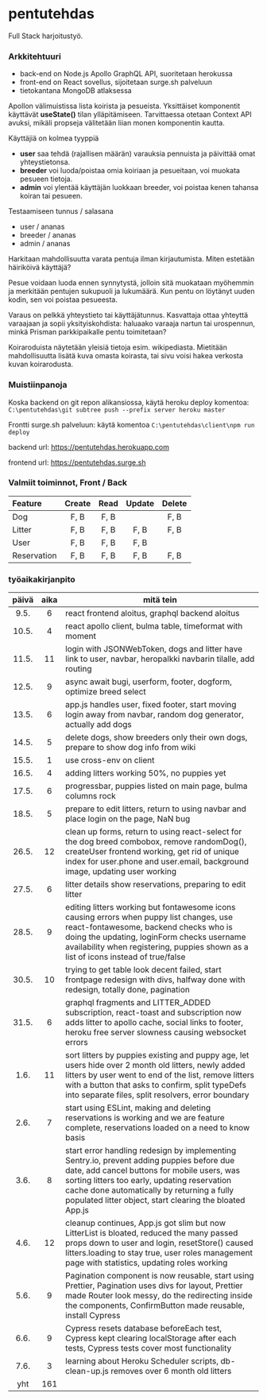 # pentutehdas

Full Stack harjoitustyö.

### Arkkitehtuuri

- back-end on Node.js Apollo GraphQL API, suoritetaan herokussa
- front-end on React sovellus, sijoitetaan surge.sh palveluun
- tietokantana MongoDB atlaksessa

Apollon välimuistissa lista koirista ja pesueista.
Yksittäiset komponentit käyttävät **useState()** tilan ylläpitämiseen.
Tarvittaessa otetaan Context API avuksi, mikäli propseja välitetään liian monen komponentin kautta.

Käyttäjiä on kolmea tyyppiä

- **user** saa tehdä (rajallisen määrän) varauksia pennuista ja päivittää omat yhteystietonsa.
- **breeder** voi luoda/poistaa omia koiriaan ja pesueitaan, voi muokata pesueen tietoja.
- **admin** voi ylentää käyttäjän luokkaan breeder, voi poistaa kenen tahansa koiran tai pesueen.

Testaamiseen tunnus / salasana

- user / ananas
- breeder / ananas
- admin / ananas

Harkitaan mahdollisuutta varata pentuja ilman kirjautumista. Miten estetään häiriköivä käyttäjä?

Pesue voidaan luoda ennen synnytystä, jolloin sitä muokataan myöhemmin ja merkitään pentujen sukupuoli ja lukumäärä. Kun pentu on löytänyt uuden kodin, sen voi poistaa pesueesta.

Varaus on pelkkä yhteystieto tai käyttäjätunnus. Kasvattaja ottaa yhteyttä varaajaan ja sopii yksityiskohdista: haluaako varaaja nartun tai urospennun, minkä Prisman parkkipaikalle pentu toimitetaan?

Koiraroduista näytetään yleisiä tietoja esim. wikipediasta. Mietitään mahdollisuutta lisätä kuva omasta koirasta, tai sivu voisi hakea verkosta kuvan koirarodusta.

### Muistiinpanoja

Koska backend on git repon alikansiossa, käytä heroku deploy komentoa:
`C:\pentutehdas\git subtree push --prefix server heroku master`

Frontti surge.sh palveluun: käytä komentoa `C:\pentutehdas\client\npm run deploy`

backend url: https://pentutehdas.herokuapp.com

frontend url: https://pentutehdas.surge.sh

### Valmiit toiminnot, Front / Back

| Feature     | Create | Read | Update | Delete |
| :---------- | :----: | :--: | :----: | :----: |
| Dog         |  F, B  | F, B |        |  F, B  |
| Litter      |  F, B  | F, B |  F, B  |  F, B  |
| User        |  F, B  | F, B |  F, B  |        |
| Reservation |  F, B  | F, B |  F, B  |  F, B  |

### työaikakirjanpito

<!-- prettier-ignore -->
| päivä | aika | mitä tein  |
| :---: | :--: | ------- |
| 9.5.  |  6   | react frontend aloitus, graphql backend aloitus |
| 10.5. |  4   | react apollo client, bulma table, timeformat with moment  |
| 11.5. |  11  | login with JSONWebToken, dogs and litter have link to user, navbar, heropalkki navbarin tilalle, add routing |
| 12.5. |  9   | async await bugi, userform, footer, dogform, optimize breed select |
| 13.5. |  6   | app.js handles user, fixed footer, start moving login away from navbar, random dog generator, actually add dogs |
| 14.5. |  5   | delete dogs, show breeders only their own dogs, prepare to show dog info from wiki |
| 15.5. |  1   | use cross-env on client |
| 16.5. |  4   | adding litters working 50%, no puppies yet |
| 17.5. |  6   | progressbar, puppies listed on main page, bulma columns rock |
| 18.5. |  5   | prepare to edit litters, return to using navbar and place login on the page, NaN bug |
| 26.5. |  12  | clean up forms, return to using react-select for the dog breed combobox, remove randomDog(), createUser frontend working, get rid of unique index for user.phone and user.email, background image, updating user working |
| 27.5. |  6   | litter details show reservations, preparing to edit litter |
| 28.5. |  9   | editing litters working but fontawesome icons causing errors when puppy list changes, use react-fontawesome, backend checks who is doing the updating, loginForm checks username availability when registering, puppies shown as a list of icons instead of true/false |
| 30.5. |  10  | trying to get table look decent failed, start frontpage redesign with divs, halfway done with redesign, totally done, pagination |
| 31.5. |  6   | graphql fragments and LITTER_ADDED subscription, react-toast and subscription now adds litter to apollo cache, social links to footer, heroku free server slowness causing websocket errors |
| 1.6.  |  11  | sort litters by puppies existing and puppy age, let users hide over 2 month old litters, newly added litters by user went to end of the list, remove litters with a button that asks to confirm, split typeDefs into separate files, split resolvers, error boundary |
| 2.6.  |  7   | start using ESLint, making and deleting reservations is working and we are feature complete, reservations loaded on a need to know basis |
| 3.6.  |  8   | start error handling redesign by implementing Sentry.io, prevent adding puppies before due date, add cancel buttons for mobile users, was sorting litters too early, updating reservation cache done automatically by returning a fully populated litter object, start clearing the bloated App.js |
| 4.6.  |  12  | cleanup continues, App.js got slim but now LitterList is bloated, reduced the many passed props down to user and login, resetStore() caused litters.loading to stay true, user roles management page with statistics, updating roles working |
| 5.6.  |  9   | Pagination component is now reusable, start using Prettier, Pagination uses divs for layout, Prettier made Router look messy, do the redirecting inside the components, ConfirmButton made reusable, install Cypress |
| 6.6.  |  9   | Cypress resets database beforeEach test, Cypress kept clearing localStorage after each tests, Cypress tests cover most functionality |
| 7.6.  |  3   | learning about Heroku Scheduler scripts, db-clean-up.js removes over 6 month old litters |
|  yht  | 161  |   |

